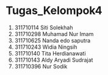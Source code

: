 # Tugas_Kelompok4
1. 311710114 Siti Solekhah
2. 311710298 Muhamad Nur Imam
3. 311710625 Nanda edo saputra
4. 311710243 Widia Ningsih
5. 311710140 Tita Herdianawati
6. 311710143 Aldy Aryadi Sudrajat
7. 311710396 Nur Sodik
